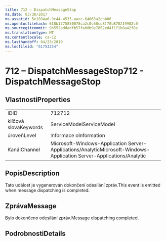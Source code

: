 ```yaml
---
title: 712 – DispatchMessageStop
ms.date: 03/30/2017
ms.assetid: 5e1894a6-9c44-4533-aaec-64063a2cbb06
ms.openlocfilehash: 618b1775850078ca2c0c60cc8f78b878219982c0
ms.sourcegitcommit: 9b552addadfb57fab0b9e7852ed4f1f1b8a42f8e
ms.translationtype: MT
ms.contentlocale: cs-CZ
ms.lasthandoff: 04/23/2019
ms.locfileid: "61753254"
---
```

# <a name="712---dispatchmessagestop"></a><span data-ttu-id="aa6ec-102">712 – DispatchMessageStop</span><span class="sxs-lookup"><span data-stu-id="aa6ec-102">712 - DispatchMessageStop</span></span>
## <a name="properties"></a><span data-ttu-id="aa6ec-103">Vlastnosti</span><span class="sxs-lookup"><span data-stu-id="aa6ec-103">Properties</span></span>  
  
|||  
|-|-|  
|<span data-ttu-id="aa6ec-104">ID</span><span class="sxs-lookup"><span data-stu-id="aa6ec-104">ID</span></span>|<span data-ttu-id="aa6ec-105">712</span><span class="sxs-lookup"><span data-stu-id="aa6ec-105">712</span></span>|  
|<span data-ttu-id="aa6ec-106">klíčová slova</span><span class="sxs-lookup"><span data-stu-id="aa6ec-106">Keywords</span></span>|<span data-ttu-id="aa6ec-107">ServiceModel</span><span class="sxs-lookup"><span data-stu-id="aa6ec-107">ServiceModel</span></span>|  
|<span data-ttu-id="aa6ec-108">úroveň</span><span class="sxs-lookup"><span data-stu-id="aa6ec-108">Level</span></span>|<span data-ttu-id="aa6ec-109">Informace o</span><span class="sxs-lookup"><span data-stu-id="aa6ec-109">Information</span></span>|  
|<span data-ttu-id="aa6ec-110">Kanál</span><span class="sxs-lookup"><span data-stu-id="aa6ec-110">Channel</span></span>|<span data-ttu-id="aa6ec-111">Microsoft-Windows-Application Server-Applications/Analytic</span><span class="sxs-lookup"><span data-stu-id="aa6ec-111">Microsoft-Windows-Application Server-Applications/Analytic</span></span>|  
  
## <a name="description"></a><span data-ttu-id="aa6ec-112">Popis</span><span class="sxs-lookup"><span data-stu-id="aa6ec-112">Description</span></span>  
 <span data-ttu-id="aa6ec-113">Tato událost je vygenerován dokončení odesílání zpráv.</span><span class="sxs-lookup"><span data-stu-id="aa6ec-113">This event is emitted when message dispatching is completed.</span></span>  
  
## <a name="message"></a><span data-ttu-id="aa6ec-114">Zpráva</span><span class="sxs-lookup"><span data-stu-id="aa6ec-114">Message</span></span>  
 <span data-ttu-id="aa6ec-115">Bylo dokončeno odesílání zpráv.</span><span class="sxs-lookup"><span data-stu-id="aa6ec-115">Message dispatching completed.</span></span>  
  
## <a name="details"></a><span data-ttu-id="aa6ec-116">Podrobnosti</span><span class="sxs-lookup"><span data-stu-id="aa6ec-116">Details</span></span>
